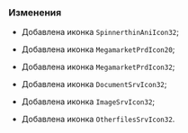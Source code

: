 ### Изменения

- Добавлена иконка `SpinnerthinAniIcon32`;

- Добавлена иконка `MegamarketPrdIcon20`;
- Добавлена иконка `MegamarketPrdIcon32`;

- Добавлена иконка `DocumentSrvIcon32`;
- Добавлена иконка `ImageSrvIcon32`;
- Добавлена иконка `OtherfilesSrvIcon32`.

